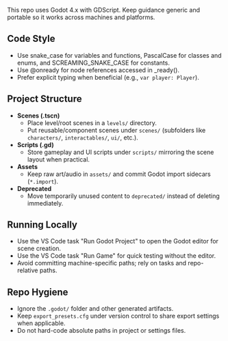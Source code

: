 This repo uses Godot 4.x with GDScript. Keep guidance generic and portable so it works across machines and platforms.

## Code Style
- Use snake_case for variables and functions, PascalCase for classes and enums, and SCREAMING_SNAKE_CASE for constants.
- Use @onready for node references accessed in _ready().
- Prefer explicit typing when beneficial (e.g., `var player: Player`).

## Project Structure
- **Scenes (.tscn)**
	- Place level/root scenes in a `levels/` directory.
	- Put reusable/component scenes under `scenes/` (subfolders like `characters/`, `interactables/`, `ui/`, etc.).
- **Scripts (.gd)**
	- Store gameplay and UI scripts under `scripts/` mirroring the scene layout when practical.
- **Assets**
	- Keep raw art/audio in `assets/` and commit Godot import sidecars (`*.import`).
- **Deprecated**
	- Move temporarily unused content to `deprecated/` instead of deleting immediately.

## Running Locally
- Use the VS Code task "Run Godot Project" to open the Godot editor for scene creation.
- Use the VS Code task "Run Game" for quick testing without the editor.
- Avoid committing machine-specific paths; rely on tasks and repo-relative paths.

## Repo Hygiene
- Ignore the `.godot/` folder and other generated artifacts.
- Keep `export_presets.cfg` under version control to share export settings when applicable.
- Do not hard-code absolute paths in project or settings files.
